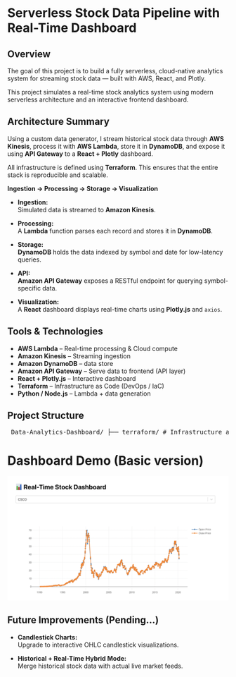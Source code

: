 # Serverless Stock Data Pipeline with Real-Time Dashboard

## Overview

The goal of this project is to build a fully serverless, cloud-native analytics system for streaming stock data — built with AWS, React, and Plotly.  

This project simulates a real-time stock analytics system using modern serverless architecture and an interactive frontend dashboard.

## Architecture Summary

Using a custom data generator, I stream historical stock data through **AWS Kinesis**, process it with **AWS Lambda**, store it in **DynamoDB**, and expose it using **API Gateway** to a **React + Plotly** dashboard.

All infrastructure is defined using **Terraform**. This ensures that the entire stack is reproducible and scalable.

**Ingestion → Processing → Storage → Visualization**

- **Ingestion:**  
  Simulated data is streamed to **Amazon Kinesis**.

- **Processing:**  
  A **Lambda** function parses each record and stores it in **DynamoDB**.

- **Storage:**  
  **DynamoDB** holds the data indexed by symbol and date for low-latency queries.

- **API:**  
  **Amazon API Gateway** exposes a RESTful endpoint for querying symbol-specific data.

- **Visualization:**  
  A **React** dashboard displays real-time charts using **Plotly.js** and `axios`.

## Tools & Technologies

- **AWS Lambda** – Real-time processing & Cloud compute
- **Amazon Kinesis** – Streaming ingestion
- **Amazon DynamoDB** – data store
- **Amazon API Gateway** – Serve data to frontend (API layer)
- **React + Plotly.js** – Interactive dashboard
- **Terraform** – Infrastructure as Code (DevOps / IaC)
- **Python / Node.js** – Lambda + data generation

## Project Structure

<pre> Data-Analytics-Dashboard/ ├── terraform/ # Infrastructure as Code │ ├── main.tf │ ├── outputs.tf │ └── variables.tf │ ├── lambda/ # AWS Lambda function for API │ └── stock_api_lambda.py │ ├── data-generator/ # Simulated stock price generator │ ├── generate.py │ └── stock CSVs/ │ ├── frontend/ # React + Plotly dashboard │ ├── src/ │ │ ├── components/ │ │ │ ├── SymbolDropdown.js │ │ │ └── PriceChart.js │ │ └── App.js │ └── public/ │ ├── .gitignore └── README.md </pre>

# Dashboard Demo (Basic version)
![Screenshot](./images/StockDash.png)

## Future Improvements (Pending...)

- **Candlestick Charts:**  
  Upgrade to interactive OHLC candlestick visualizations.

- **Historical + Real-Time Hybrid Mode:**  
  Merge historical stock data with actual live market feeds.





